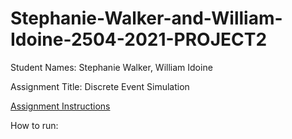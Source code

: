 # Stephanie-Walker-and-William-Idoine-2504-2021-PROJECT2

Student Names: Stephanie Walker, William Idoine

Assignment Title: Discrete Event Simulation

[Assignment Instructions](https://courses.smp.uq.edu.au/MATH2504/assessment_html/project2.html)

How to run:
